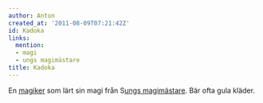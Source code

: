 ```yaml
---
author: Anton
created_at: '2011-08-09T07:21:42Z'
id: Kadoka
links:
  mention:
  - magi
  - ungs magimästare
title: Kadoka
---
```


En [magiker] som lärt sin magi från S[ungs magimästare]. Bär ofta gula kläder.

  [magiker]: magi
  [ungs magimästare]: ungs_magimästare
